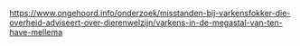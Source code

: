 https://www.ongehoord.info/onderzoek/misstanden-bij-varkensfokker-die-overheid-adviseert-over-dierenwelzijn/varkens-in-de-megastal-van-ten-have-mellema
